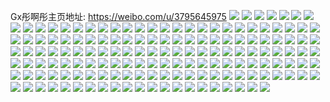 Gx彤啊彤主页地址: https://weibo.com/u/3795645975 
![](https://wx4.sinaimg.cn/mw2000/e23cf617ly1h978el5xb9j20zh1ar162.jpg) 
![](https://wx4.sinaimg.cn/mw2000/e23cf617ly1h978fi32hgj20zo1b5drx.jpg) 
![](https://wx4.sinaimg.cn/mw2000/e23cf617ly1h978filaodj20zi1avdv4.jpg) 
![](https://wx4.sinaimg.cn/mw2000/e23cf617ly1h7vo3z8yntj216o1kwkjl.jpg) 
![](https://wx4.sinaimg.cn/mw2000/e23cf617ly1h7vo3xizffj22c0340u0z.jpg) 
![](https://wx4.sinaimg.cn/mw2000/e23cf617ly1h7vo40hs7zj216o1kwkjl.jpg) 
![](https://wx4.sinaimg.cn/mw2000/e23cf617ly1h7vo45fpx7j216o1kwqv5.jpg) 
![](https://wx4.sinaimg.cn/mw2000/e23cf617ly1h7vo4bmjpoj20u00wldfu.jpg) 
![](https://wx4.sinaimg.cn/mw2000/e23cf617ly1h7vo46npyaj216n1kw7wh.jpg) 
![](https://wx4.sinaimg.cn/mw2000/e23cf617ly1h7vo43zut0j22802yo4qt.jpg) 
![](https://wx4.sinaimg.cn/mw2000/e23cf617ly1h7vo48ttdsj22c0340qv7.jpg) 
![](https://wx4.sinaimg.cn/mw2000/e23cf617ly1h7vo4b7ygsj20zo256e82.jpg) 
![](https://wx4.sinaimg.cn/mw2000/e23cf617ly1h6s88tukbjj20u04fy1kx.jpg) 
![](https://wx4.sinaimg.cn/mw2000/e23cf617ly1h6s88umbbdj20u043h7tr.jpg) 
![](https://wx4.sinaimg.cn/mw2000/e23cf617ly1h6s88vr1s2j20u04hihdt.jpg) 
![](https://wx4.sinaimg.cn/mw2000/e23cf617ly1h6s88widc2j20u04ic159.jpg) 
![](https://wx4.sinaimg.cn/mw2000/e23cf617ly1h6s88xkufuj20u04kzu0x.jpg) 
![](https://wx4.sinaimg.cn/mw2000/e23cf617ly1h6s88z59dtj20u06xwe82.jpg) 
![](https://wx4.sinaimg.cn/mw2000/e23cf617ly1h6s890awrjj20u05ksqv5.jpg) 
![](https://wx4.sinaimg.cn/mw2000/e23cf617ly1h6s88sq1jej20ro7ps4qq.jpg) 
![](https://wx4.sinaimg.cn/mw2000/e23cf617ly1h6s8913xu3j20u04g0134.jpg) 
![](https://wx4.sinaimg.cn/mw2000/e23cf617ly1h6s8hhmyzaj20u04l07wh.jpg) 
![](https://wx4.sinaimg.cn/mw2000/e23cf617ly1h6s8hizpz0j20qra0xx6q.jpg) 
![](https://wx4.sinaimg.cn/mw2000/e23cf617ly1h6s8hkjvcxj20tw9kge83.jpg) 
![](https://wx4.sinaimg.cn/mw2000/e23cf617ly1h6s8hm2qc2j20mw7ps1kx.jpg) 
![](https://wx4.sinaimg.cn/mw2000/e23cf617ly1h6s8qp1ndhj20oc7psu0x.jpg) 
![](https://wx4.sinaimg.cn/mw2000/e23cf617ly1h6s8qnod8gj20t87pse82.jpg) 
![](https://wx4.sinaimg.cn/mw2000/e23cf617ly1h57ozgzlwcj22c03401kx.jpg) 
![](https://wx4.sinaimg.cn/mw2000/e23cf617ly1h0aslz7zyxj22c0340qv6.jpg) 
![](https://wx4.sinaimg.cn/mw2000/e23cf617ly1h0asm2r13ej22c0340qv5.jpg) 
![](https://wx4.sinaimg.cn/mw2000/e23cf617ly1gz6g344dzyj22802you0z.jpg) 
![](https://wx4.sinaimg.cn/mw2000/e23cf617ly1gz6g2ykbq6j22yo6o01l5.jpg) 
![](https://wx4.sinaimg.cn/mw2000/e23cf617ly1gz6g31i7foj22802yoqv7.jpg) 
![](https://wx4.sinaimg.cn/mw2000/e23cf617ly1gz6g3ec3ncj221022f1ky.jpg) 
![](https://wx4.sinaimg.cn/mw2000/e23cf617ly1gz6g1xwsdjj20n00meab7.jpg) 
![](https://wx4.sinaimg.cn/mw2000/e23cf617ly1gz6g35xsimj21wv1w2x6p.jpg) 
![](https://wx4.sinaimg.cn/mw2000/e23cf617ly1gz6g3ar47fj21ap1a0wq6.jpg) 
![](https://wx4.sinaimg.cn/mw2000/e23cf617ly1gz6g3gws22j23404o0e82.jpg) 
![](https://wx4.sinaimg.cn/mw2000/0048S8Unly1gvj8tr7pbrj61400u013702.jpg) 
![](https://wx4.sinaimg.cn/mw2000/0048S8Unly1gvj8trsancj61400u0qct02.jpg) 
![](https://wx4.sinaimg.cn/mw2000/e23cf617ly1gospkifwxfj20x00u0497.jpg) 
![](https://wx4.sinaimg.cn/mw2000/e23cf617ly1gospkj97bcj20u00x84bd.jpg) 
![](https://wx4.sinaimg.cn/mw2000/e23cf617ly1gospkhudp6j20u0140qhi.jpg) 
![](https://wx4.sinaimg.cn/mw2000/e23cf617ly1gospkgkdbdj21400u0nc5.jpg) 
![](https://wx4.sinaimg.cn/mw2000/e23cf617ly1gospl2dyrbj20u0140nbh.jpg) 
![](https://wx4.sinaimg.cn/mw2000/e23cf617ly1gosplztimdj20u0140qhp.jpg) 
![](https://wx4.sinaimg.cn/mw2000/e23cf617ly1gospkk7g6uj20u01nike5.jpg) 
![](https://wx4.sinaimg.cn/mw2000/e23cf617ly1gospl37dqjj21400u04dh.jpg) 
![](https://wx4.sinaimg.cn/mw2000/e23cf617ly1gospl58n25j20u0140naz.jpg) 
![](https://wx4.sinaimg.cn/mw2000/e23cf617ly1gmxz39gtmgj20u011igx0.jpg) 
![](https://wx4.sinaimg.cn/mw2000/e23cf617ly1gmxz398iigj211i0u0k3a.jpg) 
![](https://wx4.sinaimg.cn/mw2000/e23cf617ly1gmxz38vesdj20ri0ydn55.jpg) 
![](https://wx4.sinaimg.cn/mw2000/e23cf617ly1gmxz3kc2plj20u00u0wiz.jpg) 
![](https://wx4.sinaimg.cn/mw2000/e23cf617ly1gmxz3m3wsbj20u00u0dku.jpg) 
![](https://wx4.sinaimg.cn/mw2000/e23cf617ly1gmxz3k667fj20u00u0afe.jpg) 
![](https://wx4.sinaimg.cn/mw2000/e23cf617ly1gkw06snho5j211i0u0wou.jpg) 
![](https://wx4.sinaimg.cn/mw2000/e23cf617ly1gkw06z68zkj20u0140qb1.jpg) 
![](https://wx4.sinaimg.cn/mw2000/e23cf617ly1gkw06w6ailj20u01c0duf.jpg) 
![](https://wx4.sinaimg.cn/mw2000/e23cf617ly1gkw0703gjvj20u011mgv7.jpg) 
![](https://wx4.sinaimg.cn/mw2000/e23cf617ly1gkw06y6lf3j20u0140wl4.jpg) 
![](https://wx4.sinaimg.cn/mw2000/e23cf617ly1gkw06xepp7j211i0u0aj6.jpg) 
![](https://wx4.sinaimg.cn/mw2000/e23cf617ly1gkw06uuzwkj20u0140ts8.jpg) 
![](https://wx4.sinaimg.cn/mw2000/e23cf617ly1gkw071ipwhj21400u0h1i.jpg) 
![](https://wx4.sinaimg.cn/mw2000/e23cf617ly1gkw073idmfj20u0140duj.jpg) 
![](https://wx4.sinaimg.cn/mw2000/e23cf617ly1gkb2uh1zoej20u031h4qp.jpg) 
![](https://wx4.sinaimg.cn/mw2000/e23cf617ly1gkb2y8373hj20u034i4qp.jpg) 
![](https://wx4.sinaimg.cn/mw2000/e23cf617ly1gkb2ufly7vj20u0320qrf.jpg) 
![](https://wx4.sinaimg.cn/mw2000/e23cf617ly1gkb2y985l5j20u01vfk65.jpg) 
![](https://wx4.sinaimg.cn/mw2000/e23cf617ly1gkb2ya0b7dj20u01hcguk.jpg) 
![](https://wx4.sinaimg.cn/mw2000/e23cf617ly1gkb2y5rxeuj20u03c0hdt.jpg) 
![](https://wx4.sinaimg.cn/mw2000/e23cf617ly1gib5h9cwo4j20u00u0tea.jpg) 
![](https://wx4.sinaimg.cn/mw2000/e23cf617ly1gib5ha2mmcj20u00u079d.jpg) 
![](https://wx4.sinaimg.cn/mw2000/e23cf617ly1gib5haizk6j20lq0lq0vi.jpg) 
![](https://wx4.sinaimg.cn/mw2000/e23cf617ly1gib5hbc472j20u00u0wkn.jpg) 
![](https://wx4.sinaimg.cn/mw2000/e23cf617ly1gib5hc0lj5j20u00u07an.jpg) 
![](https://wx4.sinaimg.cn/mw2000/e23cf617ly1gib5hcj75fj20u00u00wl.jpg) 
![](https://wx4.sinaimg.cn/mw2000/e23cf617ly1gib5hd722vj20u00u00x4.jpg) 
![](https://wx4.sinaimg.cn/mw2000/e23cf617ly1gib5hdscw4j21400u00ya.jpg) 
![](https://wx4.sinaimg.cn/mw2000/e23cf617ly1gib5hss4x0j21400u0agb.jpg) 
![](https://wx4.sinaimg.cn/mw2000/e23cf617ly1ghu7kk248nj211w0s7jur.jpg) 
![](https://wx4.sinaimg.cn/mw2000/e23cf617ly1ghu7kjvbdoj20u00whgs6.jpg) 
![](https://wx4.sinaimg.cn/mw2000/e23cf617ly1ghu7kk9y4gj21400u00ws.jpg) 
![](https://wx4.sinaimg.cn/mw2000/e23cf617ly1ghimj2o9tkj20u0140grb.jpg) 
![](https://wx4.sinaimg.cn/mw2000/e23cf617ly1ghimj2fqgqj217b0u00z6.jpg) 
![](https://wx4.sinaimg.cn/mw2000/e23cf617ly1ghimj333mrj20u00vtdkw.jpg) 
![](https://wx4.sinaimg.cn/mw2000/e23cf617ly1ghimj3bighj20u015udkx.jpg) 
![](https://wx4.sinaimg.cn/mw2000/e23cf617ly1gge3ncr1zij21400u0q8z.jpg) 
![](https://wx4.sinaimg.cn/mw2000/e23cf617ly1gge3ncz4d0j20u011n7a0.jpg) 
![](https://wx4.sinaimg.cn/mw2000/e23cf617ly1gge3ndajibj20u0140wra.jpg) 
![](https://wx4.sinaimg.cn/mw2000/e23cf617ly1gez7oixjtmj20jg0jgju6.jpg) 
![](https://wx4.sinaimg.cn/mw2000/e23cf617ly1gez7oj58b8j20jg0ieq5g.jpg) 
![](https://wx4.sinaimg.cn/mw2000/e23cf617ly1gez7ojb33fj20hs0hstae.jpg) 
![](https://wx4.sinaimg.cn/mw2000/e23cf617ly1gez7ois4doj20u00u0ai2.jpg) 
![](https://wx4.sinaimg.cn/mw2000/e23cf617ly1gens4o7nr1j21400u0wlj.jpg) 
![](https://wx4.sinaimg.cn/mw2000/e23cf617ly1ged7vz71ejj20u0140dyf.jpg) 
![](https://wx4.sinaimg.cn/mw2000/e23cf617ly1ged7w05us9j20u0190tgb.jpg) 
![](https://wx4.sinaimg.cn/mw2000/e23cf617ly1ged7vzutmnj20u0140h17.jpg) 
![](https://wx4.sinaimg.cn/mw2000/e23cf617ly1ged7w0fn4ij20nr0zowgr.jpg) 
![](https://wx4.sinaimg.cn/mw2000/e23cf617ly1ged7w145k5j20u017h79q.jpg) 
![](https://wx4.sinaimg.cn/mw2000/e23cf617ly1ged7vyazgnj20u018vtg1.jpg) 
![](https://wx4.sinaimg.cn/mw2000/e23cf617ly1ged7w1flk6j21hc0u00wg.jpg) 
![](https://wx4.sinaimg.cn/mw2000/e23cf617ly1ged7w1kzutj20j50sm0v3.jpg) 
![](https://wx4.sinaimg.cn/mw2000/e23cf617ly1ged7w1sy9jj21hc0u0ado.jpg) 
![](https://wx4.sinaimg.cn/mw2000/e23cf617ly1gdy971i67mj20qo0p942a.jpg) 
![](https://wx4.sinaimg.cn/mw2000/e23cf617ly1gdy9718kegj20qo0p9q6b.jpg) 
![](https://wx4.sinaimg.cn/mw2000/e23cf617ly1gdy971shtqj20qo0p9mzr.jpg) 
![](https://wx4.sinaimg.cn/mw2000/e23cf617ly1gdy9724zlej20qo0p9te9.jpg) 
![](https://wx4.sinaimg.cn/mw2000/e23cf617ly1gdy977eiozj20cm0md0uh.jpg) 
![](https://wx4.sinaimg.cn/mw2000/e23cf617ly1gdy972irxsj20u0175762.jpg) 
![](https://wx4.sinaimg.cn/mw2000/e23cf617ly1gdy972suu2j20qo0rn43q.jpg) 
![](https://wx4.sinaimg.cn/mw2000/e23cf617ly1gdy97302esj20qo0p9gnn.jpg) 
![](https://wx4.sinaimg.cn/mw2000/e23cf617ly1gdy9739ff1j20u019010f.jpg) 
![](https://wx4.sinaimg.cn/mw2000/e23cf617ly1gdcayxfwhej20u0190ag9.jpg) 
![](https://wx4.sinaimg.cn/mw2000/e23cf617ly1gdcayx1ibyj20u0190tfs.jpg) 
![](https://wx4.sinaimg.cn/mw2000/e23cf617ly1gdcayxoyktj20u01l444j.jpg) 
![](https://wx4.sinaimg.cn/mw2000/e23cf617ly1gdbaw602cwj20tz0xytde.jpg) 
![](https://wx4.sinaimg.cn/mw2000/e23cf617ly1gd0t15l51nj20ii0j4jsv.jpg) 
![](https://wx4.sinaimg.cn/mw2000/e23cf617ly1gbh9cihwegj20u00u0427.jpg) 
![](https://wx4.sinaimg.cn/mw2000/e23cf617ly1gbh9cj2mmcj20u00u0afd.jpg) 
![](https://wx4.sinaimg.cn/mw2000/e23cf617ly1gbh9ci0xxqj20u00u041x.jpg) 
![](https://wx4.sinaimg.cn/mw2000/e23cf617ly1g96314e7o3j20u0140k5u.jpg) 
![](https://wx4.sinaimg.cn/mw2000/e23cf617ly1g96314yvuwj20u0140are.jpg) 
![](https://wx4.sinaimg.cn/mw2000/e23cf617ly1g96315aci7j21400u045c.jpg) 
![](https://wx4.sinaimg.cn/mw2000/e23cf617ly1g96315oartj20u0140aid.jpg) 
![](https://wx4.sinaimg.cn/mw2000/e23cf617ly1g9634usqemj21400u0gsa.jpg) 
![](https://wx4.sinaimg.cn/mw2000/e23cf617ly1g91fyw9yvwj20u027y4fx.jpg) 
![](https://wx4.sinaimg.cn/mw2000/e23cf617ly1g91fyxkcvqj20u0282k5n.jpg) 
![](https://wx4.sinaimg.cn/mw2000/e23cf617ly1g91fyyea2dj20u00u0gt7.jpg) 
![](https://wx4.sinaimg.cn/mw2000/e23cf617ly1g91fyv0gpqj20u02d0qp2.jpg) 
![](https://wx4.sinaimg.cn/mw2000/e23cf617ly1g6zhsfx53wj21400u00yl.jpg) 
![](https://wx4.sinaimg.cn/mw2000/e23cf617ly1g6zhsjc10xj21400u0wsh.jpg) 
![](https://wx4.sinaimg.cn/mw2000/e23cf617ly1g6zhse7ompj21400u043c.jpg) 
![](https://wx4.sinaimg.cn/mw2000/e23cf617ly1g6q0w5xvwyj21400u0ags.jpg) 
![](https://wx4.sinaimg.cn/mw2000/e23cf617ly1g6q0w6q0cwj21400u00yd.jpg) 
![](https://wx4.sinaimg.cn/mw2000/e23cf617ly1g6q0w7zuz9j21400u049j.jpg) 
![](https://wx4.sinaimg.cn/mw2000/e23cf617ly1g5bbij06uzj23402c0b29.jpg) 
![](https://wx4.sinaimg.cn/mw2000/e23cf617ly1g5bbikhnxcj20u01hc42n.jpg) 
![](https://wx4.sinaimg.cn/mw2000/e23cf617ly1g2xs7cv2c9j21400u0n7f.jpg) 
![](https://wx4.sinaimg.cn/mw2000/e23cf617ly1g2xsexnobrj21400u0af1.jpg) 
![](https://wx4.sinaimg.cn/mw2000/e23cf617ly1g2xsey5uzwj20u0140tgu.jpg) 
![](https://wx4.sinaimg.cn/mw2000/e23cf617ly1g2xseyv7e6j20u014011w.jpg) 
![](https://wx4.sinaimg.cn/mw2000/e23cf617ly1g2xsezdkrvj21400u00zk.jpg) 
![](https://wx4.sinaimg.cn/mw2000/e23cf617ly1g2xsezvy9lj21400u0dly.jpg) 
![](https://wx4.sinaimg.cn/mw2000/e23cf617ly1g2xsf1hg8tj20u0140tfr.jpg) 
![](https://wx4.sinaimg.cn/mw2000/e23cf617ly1g2xsex5c9aj21400u0jvp.jpg) 
![](https://wx4.sinaimg.cn/mw2000/e23cf617ly1g2xsf2jbyhj20u0140jxt.jpg) 
![](https://wx4.sinaimg.cn/mw2000/e23cf617ly1fy6puqfh7xj20zk0qoafe.jpg) 
![](https://wx4.sinaimg.cn/mw2000/e23cf617ly1fy6pur1i98j20qo0zktbv.jpg) 
![](https://wx4.sinaimg.cn/mw2000/e23cf617ly1fy6pupa1h1j20qo0qo0t7.jpg) 
![](https://wx4.sinaimg.cn/mw2000/e23cf617ly1fs7h550qjgj22yo2yoqv5.jpg) 
![](https://wx4.sinaimg.cn/mw2000/e23cf617ly1fs7h55o3olj20v90v9tfi.jpg) 
![](https://wx4.sinaimg.cn/mw2000/e23cf617ly1fs7h53mf5aj20v915odwr.jpg) 
![](https://wx4.sinaimg.cn/mw2000/e23cf617ly1fs7h56ih1lj20qo0zk0yi.jpg) 
